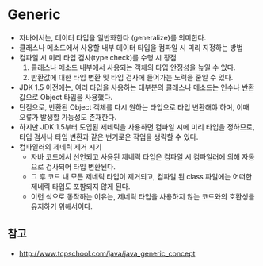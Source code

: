# Generic
- 자바에서는, 데이터 타입을 일반화한다 (generalize)를 의미한다.
- 클래스나 메소드에서 사용할 내부 데이터 타입을 컴파일 시 미리 지정하는 방법
- 컴파일 시 미리 타입 검사(type check)를 수행 시 장점
    1. 클래스나 메소드 내부에서 사용되는 객체의 타입 안정성을 높일 수 있다.
    2. 반환값에 대한 타입 변환 및 타입 검사에 들어가는 노력을 줄일 수 있다.
- JDK 1.5 이전에는, 여러 타입을 사용하는 대부분의 클래스나 메소드는 인수나 반환값으로 Object 타입을 사용했다.
- 단점으로, 반환된 Object 객체를 다시 원하는 타입으로 타입 변환해야 하며, 이때 오류가 발생할 가능성도 존재한다.
- 하지만 JDK 1.5부터 도입된 제네릭을 사용하면 컴파일 시에 미리 타입을 정하므로, 타입 검사나 타입 변환과 같은 번거로운 작업을 생략할 수 있다.
- 컴파일러의 제네릭 제거 시기
    - 자바 코드에서 선언되고 사용된 제네릭 타입은 컴파일 시 컴파일러에 의해 자동으로 검사되어 타입 변환된다.
    - 그 후 코드 내 모든 제네릭 타입이 제거되고, 컴파일 된 class 파일에는 어떠한 제네릭 타입도 포함되지 않게 된다.
    - 이런 식으로 동작하는 이유는, 제네릭 타입을 사용하지 않는 코드와의 호환성을 유지하기 위해서이다.
## 참고
- http://www.tcpschool.com/java/java_generic_concept